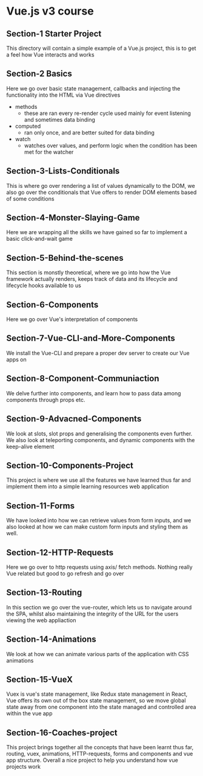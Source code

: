 # Vue.js v3 course

## Section-1 Starter Project
This directory will contain a simple example of a Vue.js project, this is to get a feel how Vue interacts and works

## Section-2 Basics
Here we go over basic state management, callbacks and injecting the functionality into the HTML via Vue directives

* methods
   * these are ran every re-render cycle used mainly for event listening and sometimes data binding
* computed
   * ran only once, and are better suited for data binding
* watch
   * watches over values, and perform logic when the condition has been met for the watcher

## Section-3-Lists-Conditionals
This is where go over rendering a list of values dynamically to the DOM, we also go over the conditionals that Vue offers to render DOM elements based of some conditions 

## Section-4-Monster-Slaying-Game
Here we are wrapping all the skills we have gained so far to implement a basic click-and-wait game

## Section-5-Behind-the-scenes
This section is monstly theoretical, where we go into how the Vue framework actually renders, keeps track of data and its lifecycle and lifecycle hooks available to us

## Section-6-Components
Here we go over Vue's interpretation of components

## Section-7-Vue-CLI-and-More-Components
We install the Vue-CLI and prepare a proper dev server to create our Vue apps on

## Section-8-Component-Communiaction
We delve further into components, and learn how to pass data among components through props etc.

## Section-9-Advacned-Components
We look at slots, slot props and generalising the components even further. We also look at teleporting components, and dynamic components with the keep-alive element

## Section-10-Components-Project
This project is where we use all the features we have learned thus far and implement them into a simple learning resources web application

## Section-11-Forms
We have looked into how we can retrieve values from form inputs, and we also looked at how we can make custom form inputs and styling them as well.

## Section-12-HTTP-Requests
Here we go over to http requests using axis/ fetch methods. Nothing really Vue related but good to go refresh and go over

## Section-13-Routing
In this section we go over the vue-router, which lets us to navigate around the SPA, whilst also maintaining the integrity of the URL for the users viewing the web appliaction

## Section-14-Animations
We look at how we can animate various parts of the application with CSS animations

## Section-15-VueX
Vuex is vue's state management, like Redux state management in React, Vue offers its own out of the box state management, so we move global state away from one component into the state managed and controlled area within the vue app

## Section-16-Coaches-project
This project brings together all the concepts that have been learnt thus far, routing, vuex, animations, HTTP-requests, forms and components and vue app structure. Overall a nice project to help you understand how vue projects work
